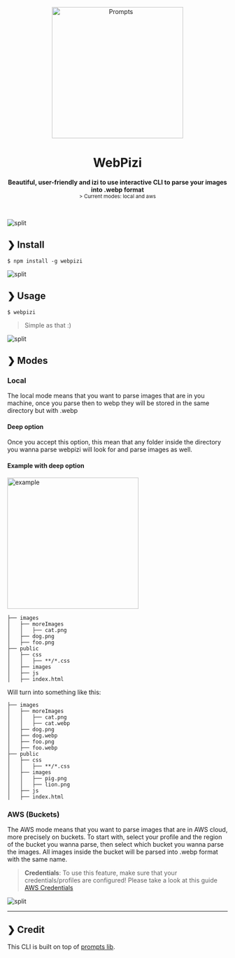 <p align="center">
  <img src="https://i.imgur.com/QgGR2XG.png" alt="Prompts" width="300" />
</p>

<h1 align="center">WebPizi</h1>

<p align="center">
  <b>Beautiful, user-friendly and izi to use interactive CLI to parse your images into .webp format</b><br />
  <sub>> Current modes: local and aws</sub>
</p>

<br />


![split](https://github.com/terkelg/prompts/raw/master/media/split.png)


## ❯ Install

```
$ npm install -g webpizi
```

![split](https://github.com/terkelg/prompts/raw/master/media/split.png)

## ❯ Usage

```
$ webpizi
```

> Simple as that :)


![split](https://github.com/terkelg/prompts/raw/master/media/split.png)


## ❯ Modes

### **Local**

The local mode means that you want to parse images that are in you machine, once you parse then to webp they will be stored in the same directory but with .webp

#### Deep option

Once you accept this option, this mean that any folder inside the directory you wanna parse webpizi will look for and parse images as well.

#### Example with deep option

<img src="https://i.imgur.com/iD6qZOj.png" alt="example" width="300" />

```
├── images
│   ├── moreImages
│   │   ├── cat.png
│   ├── dog.png
│   ├── foo.png
├── public
│   ├── css
│   │   ├── **/*.css
│   ├── images
│   ├── js
│   ├── index.html
```

Will turn into something like this:

```
├── images
│   ├── moreImages
│   │   ├── cat.png
│   │   ├── cat.webp
│   ├── dog.png
│   ├── dog.webp
│   ├── foo.png
│   ├── foo.webp
├── public
│   ├── css
│   │   ├── **/*.css
│   ├── images
│   │   ├── pig.png
│   │   ├── lion.png
│   ├── js
│   ├── index.html
```

### **AWS (Buckets)**

The AWS mode means that you want to parse images that are in AWS cloud, more precisely on buckets. To start with, select your profile and the region of the bucket you wanna parse, then select which bucket you wanna parse the images. All images inside the bucket will be parsed into .webp format with the same name.

>**Credentials**: To use this feature, make sure that your credentials/profiles are configured! Please take a look at this guide [AWS Credentials](https://docs.aws.amazon.com/sdk-for-java/v1/developer-guide/setup-credentials.html)

![split](https://github.com/terkelg/prompts/raw/master/media/split.png)


***

## ❯ Credit
This CLI is built on top of [prompts lib](https://github.com/terkelg/prompts).